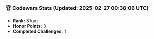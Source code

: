 ### 🏆 Codewars Stats (Updated: 2025-02-27 00:38:06 UTC)

- **Rank:** 8 kyu
- **Honor Points:** 3
- **Completed Challenges:** 1
